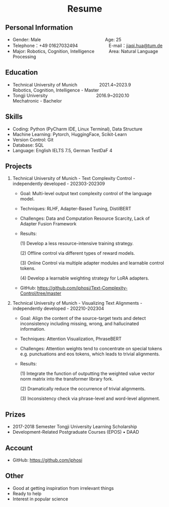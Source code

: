  <center>
     <h1>Resume</h1>
 </center>

## Personal Information 

* Gender: Male &emsp;&emsp;&emsp;&emsp;&emsp;&emsp;&emsp;&emsp;&emsp;&emsp;&emsp;&emsp;&emsp;&emsp; Age: 25  
* Telephone：+49 01627032494&emsp;&emsp;&emsp;&emsp;&emsp;&emsp;&emsp;E-mail：jiaqi.hua@tum.de   
* Major: Robotics, Cognition, Intelligence&emsp;&emsp;&emsp;  Area: Natural Language Processing

## Education
    
* Technical University of Munich&emsp;&emsp;&emsp;&emsp;&emsp;2021.4~2023.9&emsp;&emsp;&emsp;&emsp; Robotics, Cognition, Intelligence - Master      
* Tongji University&emsp;&emsp;&emsp;&emsp;&emsp;&emsp;&emsp;&emsp;&emsp;&emsp;&emsp;2016.9~2020.10&emsp;&emsp;&emsp;&emsp;Mechatronic - Bachelor

## Skills

* Coding: Python (PyCharm IDE, Linux Terminal), Data Structure
* Machine Learning: Pytorch, HuggingFace, Scikit-Learn
* Version Control: Git
* Database: SQL
* Language: English IELTS 7.5, German TestDaF 4

## Projects

1. Technical University of Munich - Text Complexity Control - independently developed - 202303-202309
    * Goal: Multi-level output text complexity control of the language model.
    * Techniques: RLHF, Adapter-Based Tuning, DistilBERT
    * Challenges: Data and Computation Resource Scarcity, Lack of Adapter Fusion Framework
    * Results:
      
      (1) Develop a less resource-intensive training strategy.
      
      (2) Offline control via different types of reward models.
      
      (3) Online Control via multiple adapter modules and learnable control tokens.
      
      (4) Develop a learnable weighting strategy for LoRA adapters.
      
    * GitHub: https://github.com/iphosi/Text-Complexity-Control/tree/master

2. Technical University of Munich - Visualizing Text Alignments - independently developed - 202210-202304
    * Goal: Align the content of the source-target texts and detect inconsistency including missing, wrong, and hallucinated information.
    * Techniques: Attention Visualization, PhraseBERT
    * Challenges: Attention weights tend to concentrate on special tokens e.g. punctuations and eos tokens, which leads to trivial alignments.
    * Results:

      (1) Integrate the function of outputting the weighted value vector norm matrix into the transformer library fork.

      (2) Dramatically reduce the occurrence of trivial alignments.

      (3) Inconsistency check via phrase-level and word-level alignment.

## Prizes
* 2017-2018 Semester Tongji University Learning Scholarship
* Development-Related Postgraduate Courses (EPOS) • DAAD

## Account
* GitHub: https://github.com/iphosi

## Other
* Good at getting inspiration from irrelevant things
* Ready to help
* Interest in popular science

